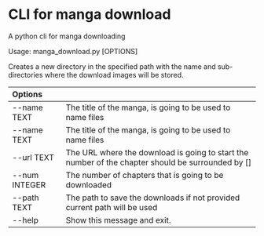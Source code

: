 # CLI for manga download

A python cli for manga downloading

Usage: manga_download.py [OPTIONS]

  Creates a new directory in the specified path with the name and sub-
  directories where the download images will be stored.

|Options||
|:---|:---|
|--name TEXT    |The title of the manga, is going to be used to name files|
|--name TEXT    |The title of the manga, is going to be used to name files|
|--url TEXT     |The URL where the download is going to start the number of the chapter should be surrounded by []|
|--num INTEGER  |The number of chapters that is going to be downloaded|
|--path TEXT    |The path to save the downloads if not provided current path will be used|
|--help         |Show this message and exit.|
